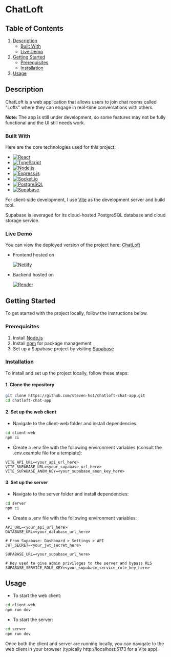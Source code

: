 # ChatLoft

## Table of Contents

1. [Description](#description)
    - [Built With](#built-with)
    - [Live Demo](#live-demo)
2. [Getting Started](#getting-started)
    - [Prerequisites](#prerequisites)
    - [Installation](#installation)
3. [Usage](#usage)

## Description

ChatLoft is a web application that allows users to join chat rooms called "Lofts" where they can engage in real-time conversations with others.

**Note:** The app is still under development, so some features may not be fully functional and the UI still needs work.

### Built With

Here are the core technologies used for this project:

-   [![React](https://img.shields.io/badge/React-20232A?style=for-the-badge&logo=react&logoColor=61DAFB)](https://reactjs.org/)
-   [![TypeScript](https://img.shields.io/badge/TypeScript-007ACC?style=for-the-badge&logo=typescript&logoColor=white)](https://www.typescriptlang.org/)
-   [![Node.js](https://img.shields.io/badge/Node%20js-339933?style=for-the-badge&logo=nodedotjs&logoColor=white)](https://nodejs.org/)
-   [![Express.js](https://img.shields.io/badge/Express%20js-000000?style=for-the-badge&logo=express&logoColor=white)](https://expressjs.com/)
-   [![Socket.io](https://img.shields.io/badge/Socket.io-010101?&style=for-the-badge&logo=Socket.io&logoColor=white)](https://socket.io/)
-   [![PostgreSQL](https://img.shields.io/badge/PostgreSQL-316192?style=for-the-badge&logo=postgresql&logoColor=white)](https://www.postgresql.org/)
-   [![Supabase](https://img.shields.io/badge/Supabase-181818?style=for-the-badge&logo=supabase&logoColor=white)](https://supabase.io/)

For client-side development, I use [Vite](https://vite.dev/) as the development server and build tool.

Supabase is leveraged for its cloud-hosted PostgreSQL database and cloud storage service.

### Live Demo

You can view the deployed version of the project here: [ChatLoft](https://chatloft.netlify.app)

-   Frontend hosted on

    [![Netlify](https://img.shields.io/badge/Netlify-00C7B7?style=for-the-badge&logo=netlify&logoColor=white)](https://www.netlify.com/)

-   Backend hosted on

    [![Render](https://img.shields.io/badge/Render-46E3B7?style=for-the-badge&logo=render&logoColor=white)](https://render.com/)

## Getting Started

To get started with the project locally, follow the instructions below.

### Prerequisites

1. Install [Node.js](https://nodejs.org/en/)
2. Install [npm](https://www.npmjs.com/) for package management
3. Set up a Supabase project by visiting [Supabase](https://supabase.io/)

### Installation

To install and set up the project locally, follow these steps:

#### 1. Clone the repository

```bash
git clone https://github.com/steven-ho1/chatloft-chat-app.git
cd chatloft-chat-app
```

#### 2. Set up the web client

-   Navigate to the client-web folder and install dependencies:

```bash
cd client-web
npm ci
```

-   Create a .env file with the following environment variables (consult the .env.example file for a template):

```env
VITE_API_URL=<your_api_url_here>
VITE_SUPABASE_URL=<your_supabase_url_here>
VITE_SUPABASE_ANON_KEY=<your_supabase_anon_key_here>
```

#### 3. Set up the server

-   Navigate to the server folder and install dependencies:

```bash
cd server
npm ci
```

-   Create a .env file with the following environment variables:

```env
API_URL=<your_api_url_here>
DATABASE_URL=<your_database_url_here>

# From Supabase: Dashboard > Settings > API
JWT_SECRET=<your_jwt_secret_here>

SUPABASE_URL=<your_supabase_url_here>

# Key used to give admin privileges to the server and bypass RLS
SUPABASE_SERVICE_ROLE_KEY=<your_supabase_service_role_key_here>
```

## Usage

-   To start the web client:

```bash
cd client-web
npm run dev
```

-   To start the server:

```bash
cd server
npm run dev
```

Once both the client and server are running locally, you can navigate to the web client in your browser (typically http://localhost:5173 for a Vite app).
